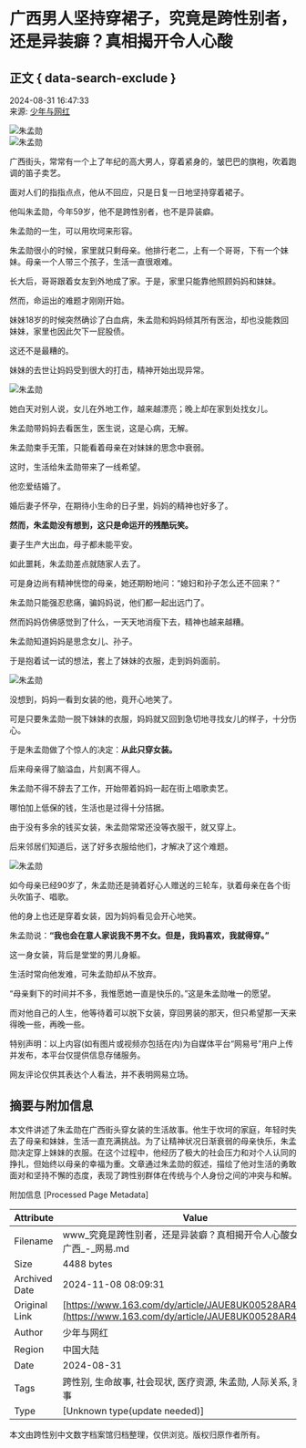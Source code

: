 # 广西男人坚持穿裙子，究竟是跨性别者，还是异装癖？真相揭开令人心酸

## 正文 { data-search-exclude }


2024-08-31 16:47:33  
来源: [少年与网红](https://www.163.com/dy/media/T1473825156575.html)

![朱孟勋](https://static.ws.126.net/163/f2e/dy_media/dy_media/static/images/ipLocation.f6d00eb.svg)  
![朱孟勋](https://nimg.ws.126.net/?url=http%3A%2F%2Fdingyue.ws.126.net%2F2024%2F0831%2Ff7ebfc86j00sj2r32000xd200ex0099g00it00bn.jpg&thumbnail=660x2147483647&quality=80&type=jpg)

广西街头，常常有一个上了年纪的高大男人，穿着紧身的，皱巴巴的旗袍，吹着跑调的笛子卖艺。

面对人们的指指点点，他从不回应，只是日复一日地坚持穿着裙子。

他叫朱孟勋，今年59岁，他不是跨性别者，也不是异装癖。

朱孟勋的一生，可以用坎坷来形容。

朱孟勋很小的时候，家里就只剩母亲。他排行老二，上有一个哥哥，下有一个妹妹。母亲一个人带三个孩子，生活一直很艰难。

长大后，哥哥跟着女友到外地成了家。于是，家里只能靠他照顾妈妈和妹妹。

然而，命运出的难题才刚刚开始。

妹妹18岁的时候突然确诊了白血病，朱孟勋和妈妈倾其所有医治，却也没能救回妹妹，家里也因此欠下一屁股债。

这还不是最糟的。

妹妹的去世让妈妈受到很大的打击，精神开始出现异常。

![朱孟勋](https://nimg.ws.126.net/?url=http%3A%2F%2Fdingyue.ws.126.net%2F2024%2F0831%2Fb9f08708j00sj2r33001yd200su00hkg00it00bg.jpg&thumbnail=660x2147483647&quality=80&type=jpg)

她白天对别人说，女儿在外地工作，越来越漂亮；晚上却在家到处找女儿。

朱孟勋带妈妈去看医生，医生说，这是心病，无解。

朱孟勋束手无策，只能看着母亲在对妹妹的思念中衰弱。

这时，生活给朱孟勋带来了一线希望。

他恋爱结婚了。

婚后妻子怀孕，在期待小生命的日子里，妈妈的精神也好多了。

**然而，朱孟勋没有想到，这只是命运开的残酷玩笑。**

妻子生产大出血，母子都未能平安。

如此噩耗，朱孟勋差点就随家人去了。

可是身边尚有精神恍惚的母亲，她还期盼地问：“媳妇和孙子怎么还不回来？”

朱孟勋只能强忍悲痛，骗妈妈说，他们都一起出远门了。

然而妈妈仿佛感觉到了什么，一天天地消瘦下去，精神也越来越糟。

朱孟勋知道妈妈是思念女儿、孙子。

于是抱着试一试的想法，套上了妹妹的衣服，走到妈妈面前。

![朱孟勋](https://nimg.ws.126.net/?url=http%3A%2F%2Fdingyue.ws.126.net%2F2024%2F0831%2F630c8bcbj00sj2r34001wd200u000ktg00it00d1.jpg&thumbnail=660x2147483647&quality=80&type=jpg)

没想到，妈妈一看到女装的他，竟开心地笑了。

可是只要朱孟勋一脱下妹妹的衣服，妈妈就又回到急切地寻找女儿的样子，十分伤心。

于是朱孟勋做了个惊人的决定：**从此只穿女装。**

后来母亲得了脑溢血，片刻离不得人。

朱孟勋不得不辞去了工作，开始带着妈妈一起在街上唱歌卖艺。

哪怕加上低保的钱，生活也是过得十分拮据。

由于没有多余的钱买女装，朱孟勋常常还没等衣服干，就又穿上。

后来邻居们知道后，送了好多衣服给他们，才解决了这个难题。

![朱孟勋](https://nimg.ws.126.net/?url=http%3A%2F%2Fdingyue.ws.126.net%2F2024%2F0831%2F144e1569j00sj2r35002jd200u000img00it00bn.jpg&thumbnail=660x2147483647&quality=80&type=jpg)

如今母亲已经90岁了，朱孟勋还是骑着好心人赠送的三轮车，驮着母亲在各个街头吹笛子、唱歌。

他的身上也还是穿着女装，因为妈妈看见会开心地笑。

朱孟勋说：**“我也会在意人家说我不男不女。但是，我妈喜欢，我就得穿。”**

这一身女装，背后是堂堂的男儿身躯。

生活时常向他发难，可朱孟勋却从不放弃。

“母亲剩下的时间并不多，我惟愿她一直是快乐的。”这是朱孟勋唯一的愿望。

而对他自己的人生，他等待着可以脱下女装，穿回男装的那天，但只希望那一天来得晚一些，再晚一些。

特别声明：以上内容(如有图片或视频亦包括在内)为自媒体平台“网易号”用户上传并发布，本平台仅提供信息存储服务。  

网友评论仅供其表达个人看法，并不表明网易立场。

## 摘要与附加信息

<!-- tcd_abstract -->
本文件讲述了朱孟勋在广西街头穿女装的生活故事。他生于坎坷的家庭，年轻时失去了母亲和妹妹，生活一直充满挑战。为了让精神状况日渐衰弱的母亲快乐，朱孟勋决定穿上妹妹的衣服。在这个过程中，他经历了极大的社会压力和对个人认同的挣扎，但始终以母亲的幸福为重。文章通过朱孟勋的叙述，描绘了他对生活的勇敢面对和坚持不懈的态度，表现了跨性别群体在传统与个人身份之间的冲突与和解。
<!-- tcd_abstract_end -->

附加信息 [Processed Page Metadata]

| Attribute       | Value                                  |
|-----------------|----------------------------------------|
| Filename        | www_究竟是跨性别者，还是异装癖？真相揭开令人心酸女儿女装广西_-_网易.md                             |
| Size            | 4488 bytes                           |
| Archived Date   | 2024-11-08 08:09:31                             |
| Original Link   | [https://www.163.com/dy/article/JAUE8UK00528AR4Q.html](https://www.163.com/dy/article/JAUE8UK00528AR4Q.html)                       |
| Author          | 少年与网红                               |
| Region          | 中国大陆                               |
| Date            | 2024-08-31                                 |
| Tags            | 跨性别, 生命故事, 社会现状, 医疗资源, 朱孟勋, 人际关系, 家庭故事                                 |
| Type            | [Unknown type(update needed)]                                 |
<!-- tcd_table_end -->

本文由跨性别中文数字档案馆归档整理，仅供浏览。版权归原作者所有。
